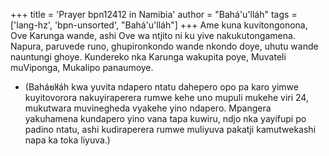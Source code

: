 +++
title = 'Prayer bpn12412 in Namibia'
author = "Bahá'u'lláh"
tags = ['lang-hz', 'bpn-unsorted', "Bahá'u'lláh"]
+++
Ame kuna kuvitongonona, Ove Karunga wande, ashi Ove wa ntjito ni ku yive nakukutongamena. Napura, paruvede runo, ghupironkondo wande nkondo doye, uhutu wande nauntungi ghoye.
	Kundereko nka Karunga wakupita poye, Muvateli muViponga, Mukalipo panaumoye.
 
* (Bahá̓u̓lláh kwa yuvita ndapero ntatu dahepero opo pa karo yimwe kuyitovorora nakuyiraperera rumwe kehe uno mupuli mukehe viri 24, mukutwara muvinegheda vyakehe yino ndapero. Mpangera yakuhamena kundapero yino vana tapa kuwiru, ndjo nka yayifupi po padino ntatu, ashi kudiraperera rumwe muliyuva pakatji kamutwekashi napa ka toka liyuva.)
